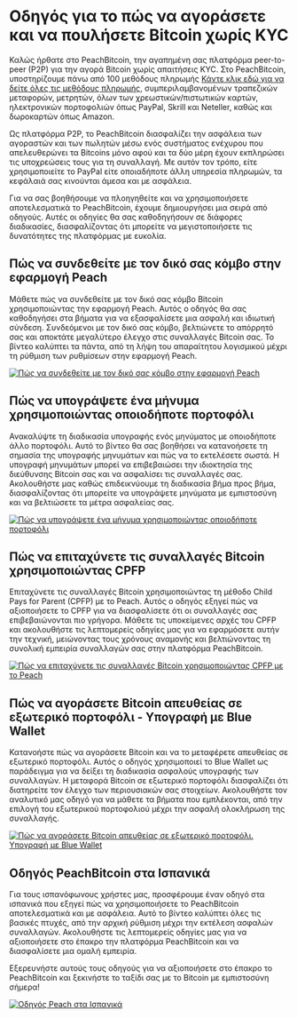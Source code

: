 # Οδηγός για το πώς να αγοράσετε και να πουλήσετε Bitcoin χωρίς KYC

Καλώς ήρθατε στο PeachBitcoin, την αγαπημένη σας πλατφόρμα peer-to-peer (P2P) για την αγορά Bitcoin χωρίς απαιτήσεις KYC. Στο PeachBitcoin, υποστηρίζουμε πάνω από 100 μεθόδους πληρωμής [Κάντε κλικ εδώ για να δείτε όλες τις μεθόδους πληρωμής](https://peachbitcoin.com/Buy-&-Sell-Bitcoin-using-any-payment-method-2024), συμπεριλαμβανομένων τραπεζικών μεταφορών, μετρητών, όλων των χρεωστικών/πιστωτικών καρτών, ηλεκτρονικών πορτοφολιών όπως PayPal, Skrill και Neteller, καθώς και δωροκαρτών όπως Amazon.

Ως πλατφόρμα P2P, το PeachBitcoin διασφαλίζει την ασφάλεια των αγοραστών και των πωλητών μέσω ενός συστήματος ενέχυρου που απελευθερώνει τα Bitcoins μόνο αφού και τα δύο μέρη έχουν εκπληρώσει τις υποχρεώσεις τους για τη συναλλαγή. Με αυτόν τον τρόπο, είτε χρησιμοποιείτε το PayPal είτε οποιαδήποτε άλλη υπηρεσία πληρωμών, τα κεφάλαιά σας κινούνται άμεσα και με ασφάλεια.

Για να σας βοηθήσουμε να πλοηγηθείτε και να χρησιμοποιήσετε αποτελεσματικά το PeachBitcoin, έχουμε δημιουργήσει μια σειρά από οδηγούς. Αυτές οι οδηγίες θα σας καθοδηγήσουν σε διάφορες διαδικασίες, διασφαλίζοντας ότι μπορείτε να μεγιστοποιήσετε τις δυνατότητες της πλατφόρμας με ευκολία.

## Πώς να συνδεθείτε με τον δικό σας κόμβο στην εφαρμογή Peach

Μάθετε πώς να συνδεθείτε με τον δικό σας κόμβο Bitcoin χρησιμοποιώντας την εφαρμογή Peach. Αυτός ο οδηγός θα σας καθοδηγήσει στα βήματα για να εξασφαλίσετε μια ασφαλή και ιδιωτική σύνδεση. Συνδεόμενοι με τον δικό σας κόμβο, βελτιώνετε το απόρρητό σας και αποκτάτε μεγαλύτερο έλεγχο στις συναλλαγές Bitcoin σας. Το βίντεο καλύπτει τα πάντα, από τη λήψη του απαραίτητου λογισμικού μέχρι τη ρύθμιση των ρυθμίσεων στην εφαρμογή Peach.

[![Πώς να συνδεθείτε με τον δικό σας κόμβο στην εφαρμογή Peach](https://img.youtube.com/vi/xtvq2i3mIYg/0.jpg)](https://www.youtube.com/watch?v=xtvq2i3mIYg)

## Πώς να υπογράψετε ένα μήνυμα χρησιμοποιώντας οποιοδήποτε πορτοφόλι

Ανακαλύψτε τη διαδικασία υπογραφής ενός μηνύματος με οποιοδήποτε άλλο πορτοφόλι. Αυτό το βίντεο θα σας βοηθήσει να κατανοήσετε τη σημασία της υπογραφής μηνυμάτων και πώς να το εκτελέσετε σωστά. Η υπογραφή μηνυμάτων μπορεί να επιβεβαιώσει την ιδιοκτησία της διεύθυνσης Bitcoin σας και να ασφαλίσει τις συναλλαγές σας. Ακολουθήστε μας καθώς επιδεικνύουμε τη διαδικασία βήμα προς βήμα, διασφαλίζοντας ότι μπορείτε να υπογράψετε μηνύματα με εμπιστοσύνη και να βελτιώσετε τα μέτρα ασφαλείας σας.

[![Πώς να υπογράψετε ένα μήνυμα χρησιμοποιώντας οποιοδήποτε πορτοφόλι](https://img.youtube.com/vi/xgewSfhLgtY/0.jpg)](https://www.youtube.com/watch?v=xgewSfhLgtY)

## Πώς να επιταχύνετε τις συναλλαγές Bitcoin χρησιμοποιώντας CPFP

Επιταχύνετε τις συναλλαγές Bitcoin χρησιμοποιώντας τη μέθοδο Child Pays for Parent (CPFP) με το Peach. Αυτός ο οδηγός εξηγεί πώς να αξιοποιήσετε το CPFP για να διασφαλίσετε ότι οι συναλλαγές σας επιβεβαιώνονται πιο γρήγορα. Μάθετε τις υποκείμενες αρχές του CPFP και ακολουθήστε τις λεπτομερείς οδηγίες μας για να εφαρμόσετε αυτήν την τεχνική, μειώνοντας τους χρόνους αναμονής και βελτιώνοντας τη συνολική εμπειρία συναλλαγών σας στην πλατφόρμα PeachBitcoin.

[![Πώς να επιταχύνετε τις συναλλαγές Bitcoin χρησιμοποιώντας CPFP με το Peach](https://img.youtube.com/vi/24OtQkL0CxU/0.jpg)](https://www.youtube.com/watch?v=24OtQkL0CxU)

## Πώς να αγοράσετε Bitcoin απευθείας σε εξωτερικό πορτοφόλι - Υπογραφή με Blue Wallet

Κατανοήστε πώς να αγοράσετε Bitcoin και να το μεταφέρετε απευθείας σε εξωτερικό πορτοφόλι. Αυτός ο οδηγός χρησιμοποιεί το Blue Wallet ως παράδειγμα για να δείξει τη διαδικασία ασφαλούς υπογραφής των συναλλαγών. Η μεταφορά Bitcoin σε εξωτερικό πορτοφόλι διασφαλίζει ότι διατηρείτε τον έλεγχο των περιουσιακών σας στοιχείων. Ακολουθήστε τον αναλυτικό μας οδηγό για να μάθετε τα βήματα που εμπλέκονται, από την επιλογή του εξωτερικού πορτοφολιού μέχρι την ασφαλή ολοκλήρωση της συναλλαγής.

[![Πώς να αγοράσετε Bitcoin απευθείας σε εξωτερικό πορτοφόλι. Υπογραφή με Blue Wallet](https://img.youtube.com/vi/d3STuVfFWfQ/0.jpg)](https://www.youtube.com/watch?v=d3STuVfFWfQ)

## Οδηγός PeachBitcoin στα Ισπανικά

Για τους ισπανόφωνους χρήστες μας, προσφέρουμε έναν οδηγό στα ισπανικά που εξηγεί πώς να χρησιμοποιήσετε το PeachBitcoin αποτελεσματικά και με ασφάλεια. Αυτό το βίντεο καλύπτει όλες τις βασικές πτυχές, από την αρχική ρύθμιση μέχρι την εκτέλεση ασφαλών συναλλαγών. Ακολουθήστε τις λεπτομερείς οδηγίες μας για να αξιοποιήσετε στο έπακρο την πλατφόρμα PeachBitcoin και να διασφαλίσετε μια ομαλή εμπειρία.

Εξερευνήστε αυτούς τους οδηγούς για να αξιοποιήσετε στο έπακρο το PeachBitcoin και ξεκινήστε το ταξίδι σας με το Bitcoin με εμπιστοσύνη σήμερα!

[![Οδηγός Peach στα Ισπανικά](https://img.youtube.com/vi/sVwSzTVIe6s/0.jpg)](https://www.youtube.com/watch?v=sVwSzTVIe6s)
